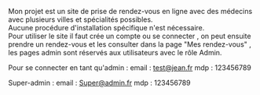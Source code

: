 Mon projet est un site de prise de rendez-vous en ligne avec des médecins avec plusieurs villes et spécialités possibles. <br>
Aucune procédure d'installation spécifique n'est nécessaire. <br>
Pour utiliser le site il faut crée un compte ou se connecter , on peut ensuite prendre un rendez-vous et les consulter dans la page "Mes rendez-vous" , les pages admin sont réservés aux utilisateurs avec le rôle Admin.

Pour se connecter en tant qu'admin : 
email : test@jean.fr
mdp : 123456789 

Super-admin : 
email : Super@admin.fr
mdp : 123456789 